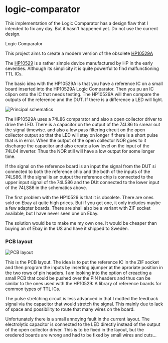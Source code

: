 logic-comparator
================

This implementation of the Logic Comparator has a design flaw that I intended to fix any day. But it hasn't happened yet. Do not use the current design. 

Logic Comparator

This project aims to create a modern version of the obsolete [HP10529A](http://www.keysight.com/en/pd-1000000984%3Aepsg%3Apro-pn-10529A/logic-comparator?cc=SE&lc=eng)

The [HP10529](https://dl.dropboxusercontent.com/u/96935524/Datormusuem/HP10529%20Operating%20and%20Service%20Manual.pdf) is a rather simple device manufactured by HP in the early seventies. Although its simplicity it is quite powerful to find malfunctioning TTL ICs.

The basic idea with the HP10529A is that you have a reference IC on a small board inserted into the HP10529A Logic Comparator. Then you pu an IC clipon onto the IC that needs testing.
The HP10529A will then compare the outputs of the reference and the DUT. If there is a difference a LED will light. 


![Principal schematics](http://i.imgur.com/PQQRCGe.png "Principal schematics")

The HP10529A uses a 74L86 comparator and also a open collector driver to drive the LED. There is a capacitor on the output of the 74L86 to smear out the signal timewise.
and also a low pass filtering circuit on the open collector output so that the LED will stay on longer if there is a short pulse that is in error. When the output of the open collector NOR goes to it discharge the capacitor and also create a low level on the input of the 74L04 inverter. Thus the NOR still will have a low output for some longer time.

If the signal on the reference board is an input the signal from the DUT si connected to both the reference chip and the both of the inputs of the 74LS86. If the signal is an output the reference chip is connected to the upper input signal of the 74LS86 and the DUt connected to the lower input of the 74LS86 in the schematics above.

The first problem with the HP10529 is that it is obsolete. There are ones sold on Ebay at quite high prices. But if you get one, it only includes maybe a few adapter boards. There are shall also be a variant with ZIF socket available, but I have never seen one on Ebay.

The solution would be to make me my own one. It would be cheaper than buying an of Ebay in the US and have it shipped to Sweden.

### PCB layout

![PCB layout](http://i.imgur.com/FQjtUaC.png "PCB layout")

This is the PCB layout. The idea is to put the reference IC in the ZIF socket and then program the inputs by inserting ajumper at the aproriate position in the two rows of pin headers. I am looking into the option of creacting a small PCB that could be pushed over the PIN headers and thus can be similar to the ones used with the HP10529: A library of reference boards for common types of TTL ICs. 

The pulse stretching circuit is less advanced in that I motted the feedback signal via the capacitor that would stretch the signal. This mainly due to lack of space and possibility to route that many wires on the board.

Unfortunately there is a small annoying fault in the current layout. The electrolytic capacitor is connected to the LED directly instead of the output of the open collector driver. This is to be fixed in the layout, but the oredered boards are wrong and had to be fixed by small wires and cuts...
